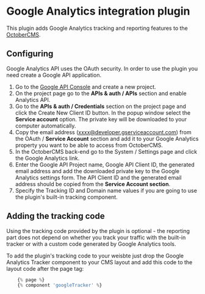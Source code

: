 # Google Analytics integration plugin

This plugin adds Google Analytics tracking and reporting features to the [OctoberCMS](http://octobercms.com).

## Configuring

Google Analytics API uses the OAuth security. In order to use the plugin you need create a Google API application.

1. Go to the [Google API Console](https://cloud.google.com/console/project) and create a new project.
2. On the project page go to the **APIs & auth / APIs** section and enable Analytics API.
3. Go to the **APIs & auth / Credentials** section on the project page and click the Create New Client ID button. In the popup window select the **Service account** option. The private key will be downloaded to your computer automatically.
4. Copy the email address (xxxx@developer.gserviceaccount.com) from the OAuth / **Service Account** section and add it to your Google Analytics property you want to be able to access from OctoberCMS.
5. In the OctoberCMS back-end go to the System / Settings page and click the Google Analytics link.
6. Enter the Google API Project name, Google API Client ID, the generated email address and add the downloaded private key to the Google Analytics settings form. The API Client ID and the generated email address should be copied from the **Service Account section**.
7. Specify the Tracking ID and Domain name values if you are going to use the plugin's built-in tracking component.

## Adding the tracking code

Using the tracking code provided by the plugin is optional - the reporting part does not depend on whether you track your traffic with the built-in tracker or with a custom code generated by Google Analytics tools. 

To add the plugin's tracking code to your weisbte just drop the Google Analytics Tracker component to your CMS layout and add this code to the layout code after the page tag:

```php
    {% page %}
    {% component 'googleTracker' %}
```